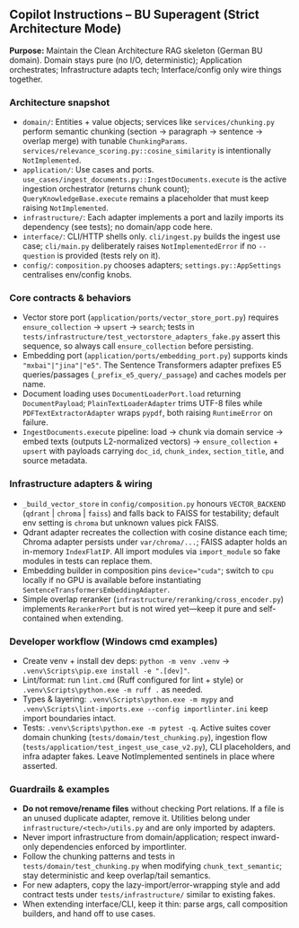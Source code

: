 ## Copilot Instructions – BU Superagent (Strict Architecture Mode)

**Purpose:** Maintain the Clean Architecture RAG skeleton (German BU domain). Domain stays pure (no I/O, deterministic); Application orchestrates; Infrastructure adapts tech; Interface/config only wire things together.

### Architecture snapshot
- `domain/`: Entities + value objects; services like `services/chunking.py` perform semantic chunking (section → paragraph → sentence → overlap merge) with tunable `ChunkingParams`. `services/relevance_scoring.py::cosine_similarity` is intentionally `NotImplemented`.
- `application/`: Use cases and ports. `use_cases/ingest_documents.py::IngestDocuments.execute` is the active ingestion orchestrator (returns chunk count); `QueryKnowledgeBase.execute` remains a placeholder that must keep raising `NotImplemented`.
- `infrastructure/`: Each adapter implements a port and lazily imports its dependency (see tests); no domain/app code here.
- `interface/`: CLI/HTTP shells only. `cli/ingest.py` builds the ingest use case; `cli/main.py` deliberately raises `NotImplementedError` if no `--question` is provided (tests rely on it).
- `config/`: `composition.py` chooses adapters; `settings.py::AppSettings` centralises env/config knobs.

### Core contracts & behaviors
- Vector store port (`application/ports/vector_store_port.py`) requires `ensure_collection` → `upsert` → `search`; tests in `tests/infrastructure/test_vectorstore_adapters_fake.py` assert this sequence, so always call `ensure_collection` before persisting.
- Embedding port (`application/ports/embedding_port.py`) supports kinds `"mxbai"|"jina"|"e5"`. The Sentence Transformers adapter prefixes E5 queries/passages (`_prefix_e5_query/_passage`) and caches models per name.
- Document loading uses `DocumentLoaderPort.load` returning `DocumentPayload`; `PlainTextLoaderAdapter` trims UTF-8 files while `PDFTextExtractorAdapter` wraps `pypdf`, both raising `RuntimeError` on failure.
- `IngestDocuments.execute` pipeline: load → chunk via domain service → embed texts (outputs L2-normalized vectors) → `ensure_collection` + `upsert` with payloads carrying `doc_id`, `chunk_index`, `section_title`, and source metadata.

### Infrastructure adapters & wiring
- `_build_vector_store` in `config/composition.py` honours `VECTOR_BACKEND` (`qdrant` | `chroma` | `faiss`) and falls back to FAISS for testability; default env setting is `chroma` but unknown values pick FAISS.
- Qdrant adapter recreates the collection with cosine distance each time; Chroma adapter persists under `var/chroma/...`; FAISS adapter holds an in-memory `IndexFlatIP`. All import modules via `import_module` so fake modules in tests can replace them.
- Embedding builder in composition pins `device="cuda"`; switch to `cpu` locally if no GPU is available before instantiating `SentenceTransformersEmbeddingAdapter`.
- Simple overlap reranker (`infrastructure/reranking/cross_encoder.py`) implements `RerankerPort` but is not wired yet—keep it pure and self-contained when extending.

### Developer workflow (Windows cmd examples)
- Create venv + install dev deps: `python -m venv .venv` → `.venv\Scripts\pip.exe install -e ".[dev]"`.
- Lint/format: run `lint.cmd` (Ruff configured for lint + style) or `.venv\Scripts\python.exe -m ruff .` as needed.
- Types & layering: `.venv\Scripts\python.exe -m mypy` and `.venv\Scripts\lint-imports.exe --config importlinter.ini` keep import boundaries intact.
- Tests: `.venv\Scripts\python.exe -m pytest -q`. Active suites cover domain chunking (`tests/domain/test_chunking.py`), ingestion flow (`tests/application/test_ingest_use_case_v2.py`), CLI placeholders, and infra adapter fakes. Leave NotImplemented sentinels in place where asserted.

### Guardrails & examples
- **Do not remove/rename files** without checking Port relations. If a file is an unused duplicate adapter, remove it. Utilities belong under `infrastructure/<tech>/utils.py` and are only imported by adapters.
- Never import infrastructure from domain/application; respect inward-only dependencies enforced by importlinter.
- Follow the chunking patterns and tests in `tests/domain/test_chunking.py` when modifying `chunk_text_semantic`; stay deterministic and keep overlap/tail semantics.
- For new adapters, copy the lazy-import/error-wrapping style and add contract tests under `tests/infrastructure/` similar to existing fakes.
- When extending interface/CLI, keep it thin: parse args, call composition builders, and hand off to use cases.
